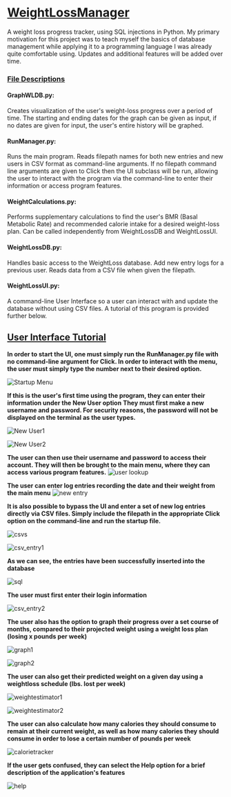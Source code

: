 # <ins>WeightLossManager</ins>
A weight loss progress tracker, using SQL injections in Python. My primary motivation for this project was to teach myself the basics of database management while applying it to a programming language I was already quite comfortable using. Updates and additional features will be added over time.

### <ins>File Descriptions</ins>

#### GraphWLDB.py:
Creates visualization of the user's weight-loss progress over a period of time. The starting and ending dates for the graph can be given as input, if no dates are given for input, the user's entire history will be graphed.

#### RunManager.py:
Runs the main program. Reads filepath names for both new entries and new users in CSV format as command-line arguments. If no filepath command line arguments are given to Click then the UI subclass will be run, allowing the user to interact with the program via the command-line to enter their information or access program features.

#### WeightCalculations.py:
Performs supplementary calculations to find the user's BMR (Basal Metabolic Rate) and recommended calorie intake for a desired weight-loss plan. Can be called independently from WeightLossDB and WeightLossUI.

#### WeightLossDB.py:
Handles basic access to the WeightLoss database. Add new entry logs for a previous user. Reads data from a CSV file when given the filepath.

#### WeightLossUI.py:
A command-line User Interface so a user can interact with and update the database without using CSV files. A tutorial of this program is provided further below.



## <ins>User Interface Tutorial</ins>
**In order to start the UI, one must simply run the RunManager.py file with no command-line argument for Click. In order to interact with the menu, the user must simply type the number next to their desired option.**

![Startup Menu](/images/startupImage.png)

**If this is the user's first time using the program, they can enter their information under the New User option**
**They must first make a new username and password. For security reasons, the password will not be displayed on the terminal as the user types.**


![New User1](/images/newuserImage1.png)

![New User2](/images/newuserImage2.png)

**The user can then use their username and password to access their account. They will then be brought to the main menu, where they can access various program features.**
![user lookup](/images/userLookupImage.png)

**The user can enter log entries recording the date and their weight from the main menu**
![new entry](/images/newentryImage.png)

**It is also possible to bypass the UI and enter a set of new log entries directly via CSV files. Simply include the filepath in the appropriate Click option on the command-line and run the startup file.**

![csvs](/images/csvImage.png)

![csv_entry1](/images/csventryImage1.png)

**As we can see, the entries have been successfully inserted into the database**

![sql](images/tableImage.png)

**The user must first enter their login information**

![csv_entry2](/images/csventryImage2.png)

**The user also has the option to graph their progress over a set course of months, compared to their projected weight using a weight loss plan (losing x pounds per week)**

![graph1](/images/graphImage1.png)

![graph2](/images/graphImage2.png)

**The user can also get their predicted weight on a given day using a weightloss schedule (lbs. lost per week)**

![weightestimator1](/images/weightestimatorImage1.png)

![weightestimator2](/images/weightestimatorImage2.png)

**The user can also calculate how many calories they should consume to remain at their current weight, as well as how many calories they should consume in order to lose a certain number of pounds per week**

![calorietracker](/images/calorietrackerImage.png)

**If the user gets confused, they can select the Help option for a brief description of the application's features**

![help](/images/helpImage.png)
